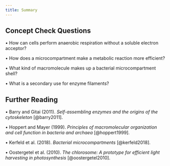 ```yaml
---
title: Summary
---
```


## Concept Check Questions 

• How can cells perform anaerobic respiration without a soluble electron acceptor?

• How does a microcompartment make a metabolic reaction more efficient?

• What kind of macromolecule makes up a bacterial microcompartment shell?

• What is a secondary use for enzyme filaments?

## Further Reading 

• Barry and Gitai (2011). *Self-assembling enzymes and the origins of the cytoskeleton* [@barry2011].

• Hoppert and Mayer (1999). *Principles of macromolecular organization and cell function in bacteria and archaea* [@hoppert1999].

• Kerfeld et al. (2018). *Bacterial microcompartments* [@kerfeld2018].

• Oostergetel et al. (2010). *The chlorosome: A prototype for efficient light harvesting in photosynthesis* [@oostergetel2010].
